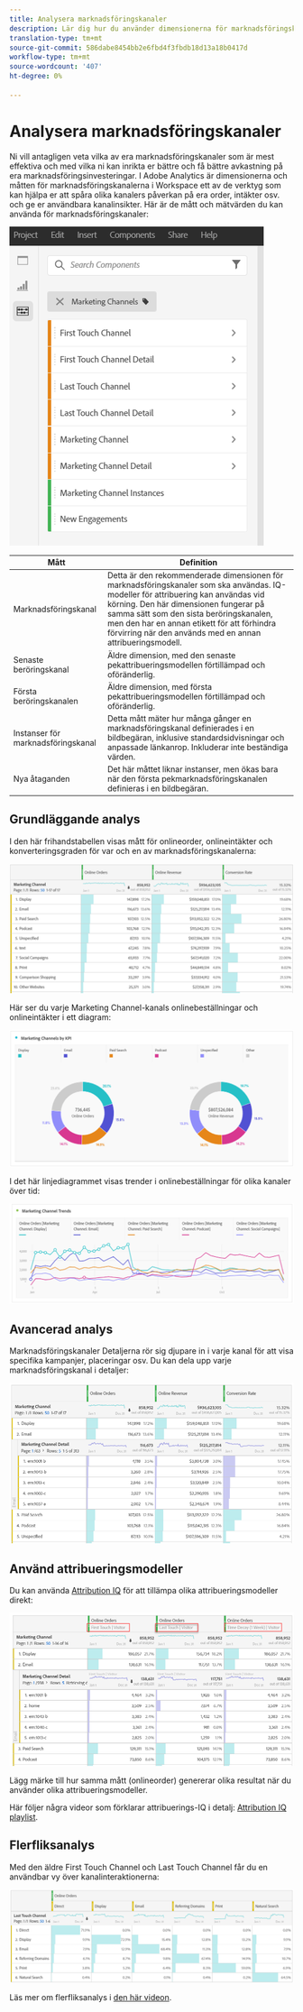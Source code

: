 ```yaml
---
title: Analysera marknadsföringskanaler
description: Lär dig hur du använder dimensionerna för marknadsföringskanaler i arbetsytan.
translation-type: tm+mt
source-git-commit: 586dabe8454bb2e6fbd4f3fbdb18d13a18b0417d
workflow-type: tm+mt
source-wordcount: '407'
ht-degree: 0%

---
```



# Analysera marknadsföringskanaler

Ni vill antagligen veta vilka av era marknadsföringskanaler som är mest effektiva och med vilka ni kan inrikta er bättre och få bättre avkastning på era marknadsföringsinvesteringar. I Adobe Analytics är dimensionerna och måtten för marknadsföringskanalerna i Workspace ett av de verktyg som kan hjälpa er att spåra olika kanalers påverkan på era order, intäkter osv. och ge er användbara kanalinsikter. Här är de mått och mätvärden du kan använda för marknadsföringskanaler:

![](assets/mc-dims.png)

| Mått | Definition |
|---|---|
| Marknadsföringskanal | Detta är den rekommenderade dimensionen för marknadsföringskanaler som ska användas. IQ-modeller för attribuering kan användas vid körning. Den här dimensionen fungerar på samma sätt som den sista beröringskanalen, men den har en annan etikett för att förhindra förvirring när den används med en annan attribueringsmodell. |
| Senaste beröringskanal | Äldre dimension, med den senaste pekattribueringsmodellen förtillämpad och oföränderlig. |
| Första beröringskanalen | Äldre dimension, med första pekattribueringsmodellen förtillämpad och oföränderlig. |
| Instanser för marknadsföringskanal | Detta mått mäter hur många gånger en marknadsföringskanal definierades i en bildbegäran, inklusive standardsidvisningar och anpassade länkanrop. Inkluderar inte beständiga värden. |
| Nya åtaganden | Det här måttet liknar instanser, men ökas bara när den första pekmarknadsföringskanalen definieras i en bildbegäran. |

## Grundläggande analys

I den här frihandstabellen visas mått för onlineorder, onlineintäkter och konverteringsgraden för var och en av marknadsföringskanalerna:

![](assets/mc-viz1.png)

Här ser du varje Marketing Channel-kanals onlinebeställningar och onlineintäkter i ett diagram:

![](assets/mc-viz2.png)

I det här linjediagrammet visas trender i onlinebeställningar för olika kanaler över tid:

![](assets/mc-viz3.png)

## Avancerad analys

Marknadsföringskanaler Detaljerna rör sig djupare in i varje kanal för att visa specifika kampanjer, placeringar osv. Du kan dela upp varje marknadsföringskanal i detaljer:

![](assets/mc-viz4.png)

## Använd attribueringsmodeller

Du kan använda [Attribution IQ](https://docs.adobe.com/content/help/en/analytics/analyze/analysis-workspace/panels/attribution/use-attribution.html) för att tillämpa olika attribueringsmodeller direkt:

![](assets/mc-viz5.png)

Lägg märke till hur samma mått (onlineorder) genererar olika resultat när du använder olika attribueringsmodeller.

Här följer några videor som förklarar attribuerings-IQ i detalj: [Attribution IQ playlist](https://www.youtube.com/playlist?list=PL2tCx83mn7GuDzYEZ8jQlaScruZr3tBTR).

## Flerfliksanalys

Med den äldre First Touch Channel och Last Touch Channel får du en användbar vy över kanalinteraktionerna:

![](assets/mc-viz6.png)

Läs mer om flerfliksanalys i [den här videon](https://www.youtube.com/watch?v=M3EOdONa-3E).
